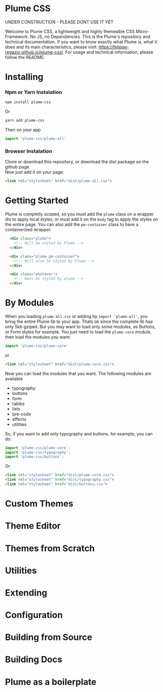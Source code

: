 # Plume CSS

UNDER CONSTRUCTION - PLEASE DONT USE IT YET

Welcome to Plume CSS, a lightweight and highly themeable CSS Micro-Framework. No JS, no Dependencies. This is the Plume's repository and technical documentation. If you want to know exactly what Plume is, what it does and its main characteristics, please visit: https://felippe-regazio.github.io/plume-css/. For usage and technical information, please follow the README:

# Installing

### Npm or Yarn Instalation

```bash
npm install plume-css
```

Or

```bash
yarn add plume-css
```

Then on your app

```javascript
import 'plume-css/plume-all'
```

### Browser Instalation

Clone or download this repository, or download the dist package on the github page.  
Now just add it on your page:

```html
<link rel="stylesheet" href="dist/plume-all.css">
```

# Getting Started

Plume is completly scoped, so you must add the `plume` class on a wrapper div to apply local styles, or must add it on the `body` tag to apply the styles on the entire page. You can also add the `pm-container` class to have a containerized wrapper.

```html
  <div class="plume">
    <!-- Will be styled by Plume -->
  </div>

  <div class="plume pm-container">
    <!-- Will also be styled by Plume -->
  </div>

  <div class="whatever">
    <!-- Wont be styled by plume -->
  </div>
```

# By Modules

When you loading `plume-all.css` or adding by `import 'plume-all'`, you bring the entire Plume lib to your app. Thats ok since the complete lib has only 5kb gziped. But you may want to load only some modules, as Buttons, or Form styles for example. You just need to load the `plume-core` module, then load the modules you want:

```javascript
import 'plume-css/plume-core'
```

or

```html
<link rel="stylesheet" href="dist/plume-core.css">
```

Now you can load the modules that you want. The following modules are available

- typography
- buttons
- form
- tables
- lists
- pre-code
- effects
- utilities

So, if you want to add only typography and buttons, for example, you can do:

```javascript
import 'plume-css/plume-core';
import 'plume-css/typography';
import 'plume-css/buttons';
```

Or

```html
<link rel="stylesheet" href="dist/plume-core.css">
<link rel="stylesheet" href="dist/typography.css">
<link rel="stylesheet" href="dist/buttons.css">
```

# Custom Themes

# Theme Editor

# Themes from Scratch

# Utilities

# Extending

# Configuration

# Building from Source

# Building Docs

# Plume as a boilerplate